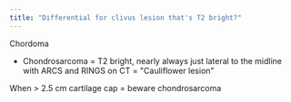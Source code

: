 ```yaml
---
title: "Differential for clivus lesion that's T2 bright?"
---
```

Chordoma 

* Chondrosarcoma = T2 bright, nearly always just lateral to the midline with ARCS and RINGS on CT = &quot;Cauliflower lesion&quot;

When &gt; 2.5 cm cartilage cap = beware chondrosarcoma


